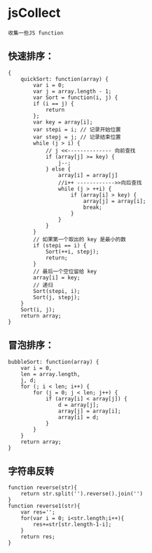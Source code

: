 # jsCollect

    收集一些JS function
   
## 快速排序：
    
    {
        quickSort: function(array) {
            var i = 0;
            var j = array.length - 1;
            var Sort = function(i, j) {
            if (i == j) {
                return
            };
            var key = array[i];
            var stepi = i; // 记录开始位置
            var stepj = j; // 记录结束位置
            while (j > i) {
                // j <<-------------- 向前查找
                if (array[j] >= key) {
                    j--;
                } else {
                    array[i] = array[j]
                    //i++ ------------>>向后查找
                    while (j > ++i) {
                        if (array[i] > key) {
                            array[j] = array[i];
                            break;
                        }
                    }
                }
            }
            // 如果第一个取出的 key 是最小的数
            if (stepi == i) {
                Sort(++i, stepj);
                return;
            }
            // 最后一个空位留给 key
            array[i] = key;
            // 递归
            Sort(stepi, i);
            Sort(j, stepj);
        }
        Sort(i, j);
        return array;
    }
## 冒泡排序：
    
    bubbleSort: function(array) {
        var i = 0,
        len = array.length,
        j, d;
        for (; i < len; i++) {
            for (j = 0; j < len; j++) {
                if (array[i] < array[j]) {
                    d = array[j];
                    array[j] = array[i];
                    array[i] = d;
                }
            }
        }
        return array;
    }
## 字符串反转

    function reverse(str){
        return str.split('').reverse().join('')
    }
    function reverse1(str){
        var res='';
        for(var i = 0; i<str.length;i++){
            res+=str[str.length-1-i];
        }
        return res;
    }
